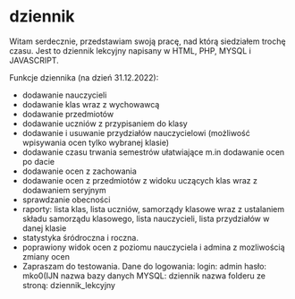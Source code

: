 # dziennik
Witam serdecznie, przedstawiam swoją pracę, nad którą siedziałem trochę czasu. Jest to dziennik lekcyjny napisany w HTML, PHP, MYSQL i JAVASCRIPT.

Funkcje dziennika (na dzień 31.12.2022):
* dodawanie nauczycieli
* dodawanie klas wraz z wychowawcą
* dodawanie przedmiotów
* dodawanie uczniów z przypisaniem do klasy
* dodawanie i usuwanie przydziałów nauczycielowi (możliwość wpisywania ocen tylko wybranej klasie)
* dodawanie czasu trwania semestrów ułatwiające m.in dodawanie ocen po dacie
* dodawanie ocen z zachowania
* dodawanie ocen z przedmiotów z widoku uczących klas wraz z dodawaniem seryjnym
* sprawdzanie obecności
* raporty: lista klas, lista uczniów, samorządy klasowe wraz z ustalaniem składu samorządu klasowego, lista nauczycieli, lista przydziałów w danej klasie
* statystyka śródroczna i roczna.
* poprawiony widok ocen z poziomu nauczyciela i admina z mozliwością zmiany ocen
* Zapraszam do testowania. Dane do logowania: login: admin hasło: mko0(IJN nazwa bazy danych MYSQL: dziennik nazwa folderu ze stroną: dziennik_lekcyjny

